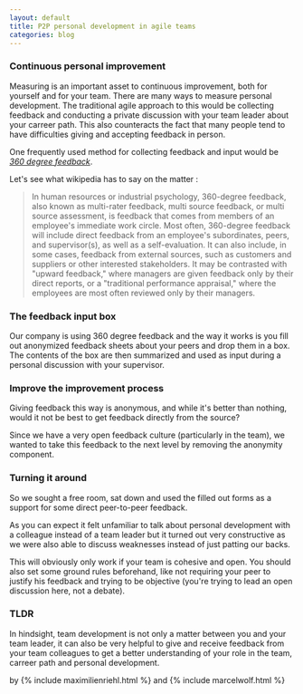 ```yaml
---
layout: default
title: P2P personal development in agile teams
categories: blog
---
```


### Continuous personal improvement

Measuring is an important asset to continuous improvement, both for yourself and for your team.
There are many ways to measure personal development.
The traditional agile approach to this would be collecting feedback and conducting a private
discussion with your team leader about your carreer path.
This also counteracts the fact that many people tend to have difficulties giving and accepting feedback in person.

One frequently used method for collecting feedback and input would be
[*360 degree feedback*](http://en.wikipedia.org/wiki/360-degree_feedback).

Let's see what wikipedia has to say on the matter :

> In human resources or industrial psychology, 360-degree feedback, also known as
> multi-rater feedback, multi source feedback, or multi source assessment,
> is feedback that comes from members of an employee's immediate work circle.
> Most often, 360-degree feedback will include direct feedback from an employee's
> subordinates, peers, and supervisor(s), as well as a self-evaluation.
> It can also include, in some cases, feedback from external sources, such as
> customers and suppliers or other interested stakeholders. It may be contrasted
> with "upward feedback," where managers are given feedback only by their direct
> reports, or a "traditional performance appraisal," where the employees are most
> often reviewed only by their managers.

### The feedback input box
Our company is using 360 degree feedback and the way it works is you fill out
anonymized feedback sheets about your peers and drop them in a box.
The contents of the box are then summarized and used as input during a personal discussion with
your supervisor.

### Improve the improvement process

Giving feedback this way is anonymous, and while it's better than nothing,
would it not be best to get feedback directly from the source?

Since we have a very open feedback culture (particularly in the team), we
wanted to take this feedback to the next level by removing the anonymity component.


### Turning it around

So we sought a free room, sat down and used the filled out forms as a support for some direct peer-to-peer feedback.

As you can expect it felt unfamiliar to talk about personal development with a
colleague instead of a team leader but it turned out very constructive as we were
also able to discuss weaknesses instead of just patting our backs.

This will obviously only work if your team is cohesive and open.
You should also set some ground rules beforehand, like not requiring your peer to justify his feedback
and trying to be objective (you're trying to lead an open discussion here, not a debate).

### TLDR

In hindsight, team development is not only a matter between you and your team
leader, it can also be very helpful to give and receive feedback from your team
colleagues to get a better understanding of your role in the team,
carreer path and personal development.

<div class="well well-large">
    by {% include maximilienriehl.html %} and {% include marcelwolf.html %}
</div>
